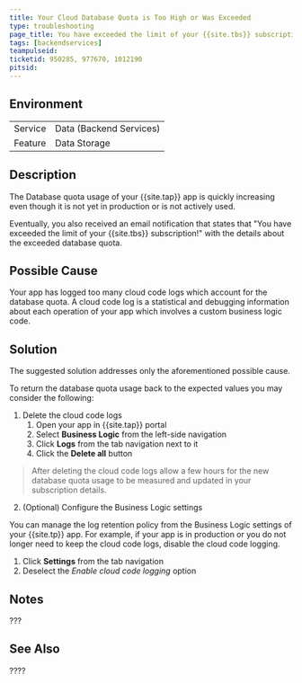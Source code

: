 ```yaml
---
title: Your Cloud Database Quota is Too High or Was Exceeded 
type: troubleshooting
page_title: You have exceeded the limit of your {{site.tbs}} subscription!
tags: [backendservices]
teampulseid:  
ticketid: 950285, 977670, 1012190
pitsid: 
---
```


## Environment
<table>
  <tr>
    <td>Service</td>
    <td>Data (Backend Services)</td>	
  </tr>
  <tr>
    <td>Feature</td>
    <td>Data Storage</td>	
  </tr>
</table>

## Description

The Database quota usage of your {{site.tap}} app is quickly increasing even though it is not yet in production or is not actively used. 

Eventually, you also received an email notification that states that "You have exceeded the limit of your {{site.tbs}} subscription!" with the details about the exceeded database quota. 

## Possible Cause

Your app has logged too many cloud code logs which account for the database quota. A cloud code log is a statistical and debugging information about each operation of your app which involves a custom business logic code. 

## Solution

The suggested solution addresses only the aforementioned possible cause. 

To return the database quota usage back to the expected values you may consider the following:

1. Delete the cloud code logs 
	1. Open your app in {{site.tap}} portal
	2. Select **Business Logic** from the left-side navigation
	3. Click **Logs** from the tab navigation next to it
	4. Click the **Delete all** button

> After deleting the cloud code logs allow a few hours for the new database quota usage to be measured and updated in your subscription details. 

2. (Optional) Configure the Business Logic settings

You can manage the log retention policy from the Business Logic settings of your {{site.tp}} app. For example, if your app is in production or you do not longer need to keep the cloud code logs, disable the cloud code logging. 

1. Click **Settings** from the tab navigation
2. Deselect the *Enable cloud code logging* option


## Notes

???

## See Also

????